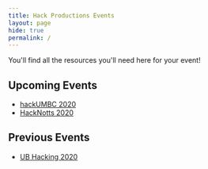 ```yaml
---
title: Hack Productions Events
layout: page
hide: true
permalink: /
---
```


You'll find all the resources you'll need here for your event!

## Upcoming Events

- [hackUMBC 2020](/hackumbc)
- [HackNotts 2020](/hacknotts)

## Previous Events

- [UB Hacking 2020](/ubhacking)